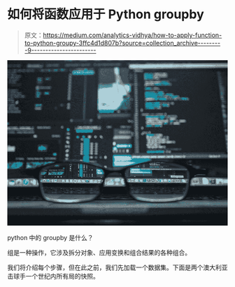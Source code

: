 # 如何将函数应用于 Python groupby

> 原文：<https://medium.com/analytics-vidhya/how-to-apply-function-to-python-groupy-3ffc4d1d807b?source=collection_archive---------9----------------------->

![](img/07dd7475117b9917f09811e05cf8f13c.png)

python 中的 groupby 是什么？

组是一种操作，它涉及拆分对象、应用变换和组合结果的各种组合。

我们将介绍每个步骤，但在此之前，我们先加载一个数据集。下面是两个澳大利亚击球手一个世纪内所有局的快照。